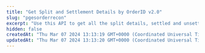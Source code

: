 ```yaml
---
title: "Get Split and Settlement Details by OrderID v2.0"
slug: "pgesorderrecon"
excerpt: "Use this API to get all the split details, settled and unsettled transactions details of each vendor who were part of a particular order by providing order Id or start date and end date."
hidden: false
createdAt: "Thu Mar 07 2024 13:13:19 GMT+0000 (Coordinated Universal Time)"
updatedAt: "Thu Mar 07 2024 13:13:20 GMT+0000 (Coordinated Universal Time)"
---
```

